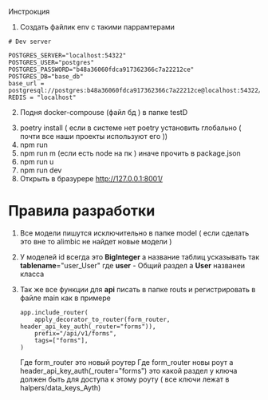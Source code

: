 Инстрокция

1. Создать файлик env с такими паррамтерами

```
# Dev server

POSTGRES_SERVER="localhost:54322"
POSTGRES_USER="postgres"
POSTGRES_PASSWORD="b48a36060fdca917362366c7a22212ce"
POSTGRES_DB="base_db"
base_url = postgresql://postgres:b48a36060fdca917362366c7a22212ce@localhost:54322/base_db
REDIS = "localhost"
```

2. Подня docker-compouse (файл бд ) в папке testD

3) poetry install ( если в системе нет poetry установить глобально ( почти все наши проекты используют его ))
4) npm run
5) npm run m (если есть node на пк ) иначе прочить в package.json
6) npm run u
7) npm run dev
8) Открыть в бразурере http://127.0.0.1:8001/


# Правила разработки

1) Все модели пишутся исключительно в папке model ( если сделать это вне то alimbic не найдет новые модели )
2) У моделей id всегда это **BigInteger** а название таблиц усказывать так __tablename__="user_User"  где **user** - Общий раздел а **User** названеи класса
3) Так же все функции для **api** писать в папке routs и регистрировать в файле main как в примере
   ```
   app.include_router(
       apply_decorator_to_router(form_router, header_api_key_auth(_router="forms")),
       prefix="/api/v1/forms",
       tags=["forms"],
   )
   ```

    Где  form_router это новый роутер Где  form_router новы роут а header_api_key_auth(_router="forms")  это какой раздел у ключа должен быть для доступа к этому роуту ( все ключи лежат в halpers/data_keys_Ayth)
